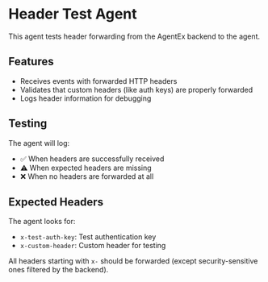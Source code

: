 # Header Test Agent

This agent tests header forwarding from the AgentEx backend to the agent.

## Features

- Receives events with forwarded HTTP headers
- Validates that custom headers (like auth keys) are properly forwarded
- Logs header information for debugging

## Testing

The agent will log:
- ✅ When headers are successfully received
- ⚠️  When expected headers are missing
- ❌ When no headers are forwarded at all

## Expected Headers

The agent looks for:
- `x-test-auth-key`: Test authentication key
- `x-custom-header`: Custom header for testing

All headers starting with `x-` should be forwarded (except security-sensitive ones filtered by the backend).
